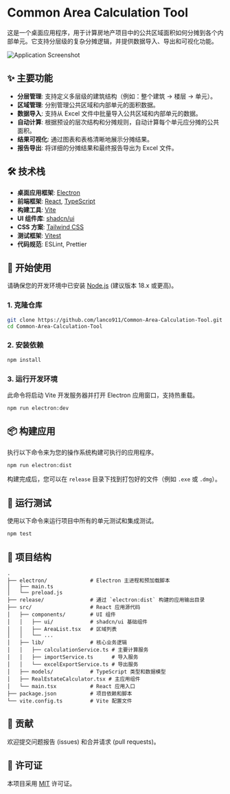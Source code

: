 # Common Area Calculation Tool

这是一个桌面应用程序，用于计算房地产项目中的公共区域面积如何分摊到各个内部单元。它支持分层级的复杂分摊逻辑，并提供数据导入、导出和可视化功能。

![Application Screenshot](placeholder.png)


## ✨ 主要功能

- **分层管理**: 支持定义多层级的建筑结构（例如：整个建筑 -> 楼层 -> 单元）。
- **区域管理**: 分别管理公共区域和内部单元的面积数据。
- **数据导入**: 支持从 Excel 文件中批量导入公共区域和内部单元的数据。
- **自动计算**: 根据预设的层次结构和分摊规则，自动计算每个单元应分摊的公共面积。
- **结果可视化**: 通过图表和表格清晰地展示分摊结果。
- **报告导出**: 将详细的分摊结果和最终报告导出为 Excel 文件。

## 🛠️ 技术栈

- **桌面应用框架**: [Electron](https://www.electronjs.org/)
- **前端框架**: [React](https://reactjs.org/), [TypeScript](https://www.typescriptlang.org/)
- **构建工具**: [Vite](https://vitejs.dev/)
- **UI 组件库**: [shadcn/ui](https://ui.shadcn.com/)
- **CSS 方案**: [Tailwind CSS](https://tailwindcss.com/)
- **测试框架**: [Vitest](https://vitest.dev/)
- **代码规范**: ESLint, Prettier

## 🚀 开始使用

请确保您的开发环境中已安装 [Node.js](https://nodejs.org/) (建议版本 18.x 或更高)。

### 1. 克隆仓库

```bash
git clone https://github.com/lanco911/Common-Area-Calculation-Tool.git
cd Common-Area-Calculation-Tool
```

### 2. 安装依赖

```bash
npm install
```

### 3. 运行开发环境

此命令将启动 Vite 开发服务器并打开 Electron 应用窗口，支持热重载。

```bash
npm run electron:dev
```

## 📦 构建应用

执行以下命令来为您的操作系统构建可执行的应用程序。

```bash
npm run electron:dist
```

构建完成后，您可以在 `release` 目录下找到打包好的文件（例如 `.exe` 或 `.dmg`）。

## 🧪 运行测试

使用以下命令来运行项目中所有的单元测试和集成测试。

```bash
npm test
```

## 📂 项目结构

```
.
├── electron/              # Electron 主进程和预加载脚本
│   ├── main.ts
│   └── preload.js
├── release/               # 通过 `electron:dist` 构建的应用输出目录
├── src/                   # React 应用源代码
│   ├── components/        # UI 组件
│   │   ├── ui/            # shadcn/ui 基础组件
│   │   ├── AreaList.tsx   # 区域列表
│   │   └── ...
│   ├── lib/               # 核心业务逻辑
│   │   ├── calculationService.ts # 主要计算服务
│   │   ├── importService.ts      # 导入服务
│   │   └── excelExportService.ts # 导出服务
│   ├── models/            # TypeScript 类型和数据模型
│   ├── RealEstateCalculator.tsx # 主应用组件
│   └── main.tsx           # React 应用入口
├── package.json           # 项目依赖和脚本
└── vite.config.ts         # Vite 配置文件
```

## 🤝 贡献

欢迎提交问题报告 (issues) 和合并请求 (pull requests)。

## 📄 许可证

本项目采用 [MIT](LICENSE) 许可证。
